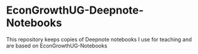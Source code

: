 # EconGrowthUG-Deepnote-Notebooks
This repository keeps copies of Deepnote notebooks I use for teaching and are based on EconGrowthUG-Notebooks
